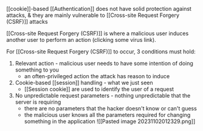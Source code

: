 [[cookie]]-based [[Authentication]] does not have solid protection against attacks, & they are mainly vulnerable to [[Cross-site Request Forgery (CSRF)]] attacks

[[Cross-site Request Forgery (CSRF)]] is where a malicious user induces another user to perform an action (clicking some virus link).

For [[Cross-site Request Forgery (CSRF)]] to occur, 3 conditions must hold:
1. Relevant action - malicious user needs to have some intention of doing something to you
	- an often-privileged action the attack has reason to induce
2. Cookie-based [[session]] handling - what we just seen
	- [[Session cookie]] are used to identify the user of a request
3. No unpredictable request parameters - nothing unpredictable that the server is requiring
	- there are no parameters that the hacker doesn't know or can't guess
	- the malicious user knows all the parameters required for changing something in the application
		![[Pasted image 20231102012329.png]]